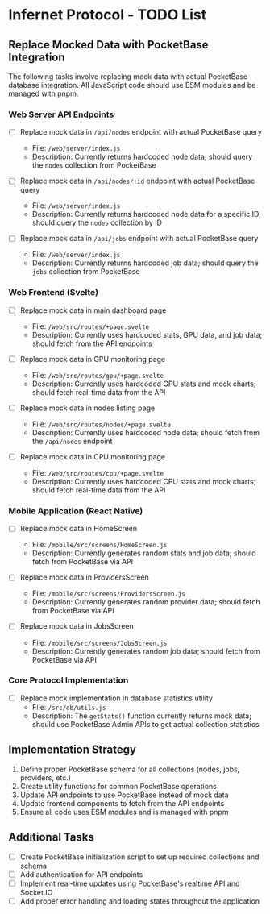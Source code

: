 # Infernet Protocol - TODO List

## Replace Mocked Data with PocketBase Integration

The following tasks involve replacing mock data with actual PocketBase database integration. All JavaScript code should use ESM modules and be managed with pnpm.

### Web Server API Endpoints

- [ ] Replace mock data in `/api/nodes` endpoint with actual PocketBase query
  - File: `/web/server/index.js`
  - Description: Currently returns hardcoded node data; should query the `nodes` collection from PocketBase

- [ ] Replace mock data in `/api/nodes/:id` endpoint with actual PocketBase query
  - File: `/web/server/index.js`
  - Description: Currently returns hardcoded node data for a specific ID; should query the `nodes` collection by ID

- [ ] Replace mock data in `/api/jobs` endpoint with actual PocketBase query
  - File: `/web/server/index.js`
  - Description: Currently returns hardcoded job data; should query the `jobs` collection from PocketBase

### Web Frontend (Svelte)

- [ ] Replace mock data in main dashboard page
  - File: `/web/src/routes/+page.svelte`
  - Description: Currently uses hardcoded stats, GPU data, and job data; should fetch from the API endpoints

- [ ] Replace mock data in GPU monitoring page
  - File: `/web/src/routes/gpu/+page.svelte`
  - Description: Currently uses hardcoded GPU stats and mock charts; should fetch real-time data from the API

- [ ] Replace mock data in nodes listing page
  - File: `/web/src/routes/nodes/+page.svelte`
  - Description: Currently uses hardcoded node data; should fetch from the `/api/nodes` endpoint

- [ ] Replace mock data in CPU monitoring page
  - File: `/web/src/routes/cpu/+page.svelte`
  - Description: Currently uses hardcoded CPU stats and mock charts; should fetch real-time data from the API

### Mobile Application (React Native)

- [ ] Replace mock data in HomeScreen
  - File: `/mobile/src/screens/HomeScreen.js`
  - Description: Currently generates random stats and job data; should fetch from PocketBase via API

- [ ] Replace mock data in ProvidersScreen
  - File: `/mobile/src/screens/ProvidersScreen.js`
  - Description: Currently generates random provider data; should fetch from PocketBase via API

- [ ] Replace mock data in JobsScreen
  - File: `/mobile/src/screens/JobsScreen.js`
  - Description: Currently generates random job data; should fetch from PocketBase via API

### Core Protocol Implementation

- [ ] Replace mock implementation in database statistics utility
  - File: `/src/db/utils.js`
  - Description: The `getStats()` function currently returns mock data; should use PocketBase Admin APIs to get actual collection statistics

## Implementation Strategy

1. Define proper PocketBase schema for all collections (nodes, jobs, providers, etc.)
2. Create utility functions for common PocketBase operations
3. Update API endpoints to use PocketBase instead of mock data
4. Update frontend components to fetch from the API endpoints
5. Ensure all code uses ESM modules and is managed with pnpm

## Additional Tasks

- [ ] Create PocketBase initialization script to set up required collections and schema
- [ ] Add authentication for API endpoints
- [ ] Implement real-time updates using PocketBase's realtime API and Socket.IO
- [ ] Add proper error handling and loading states throughout the application
